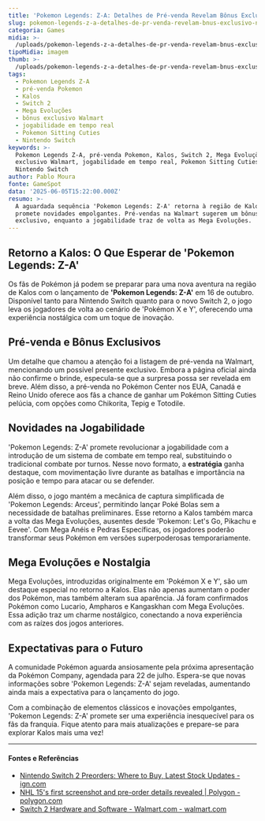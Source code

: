 ```yaml
---
title: 'Pokemon Legends: Z-A: Detalhes de Pré-venda Revelam Bônus Exclusivo na Walmart'
slug: pokemon-legends-z-a-detalhes-de-pr-venda-revelam-bnus-exclusivo-na-walmart
categoria: Games
midia: >-
  /uploads/pokemon-legends-z-a-detalhes-de-pr-venda-revelam-bnus-exclusivo-na-walmart-thumb.jpg
tipoMidia: imagem
thumb: >-
  /uploads/pokemon-legends-z-a-detalhes-de-pr-venda-revelam-bnus-exclusivo-na-walmart-thumb.jpg
tags:
  - Pokemon Legends Z-A
  - pré-venda Pokemon
  - Kalos
  - Switch 2
  - Mega Evoluções
  - bônus exclusivo Walmart
  - jogabilidade em tempo real
  - Pokemon Sitting Cuties
  - Nintendo Switch
keywords: >-
  Pokemon Legends Z-A, pré-venda Pokemon, Kalos, Switch 2, Mega Evoluções, bônus
  exclusivo Walmart, jogabilidade em tempo real, Pokemon Sitting Cuties,
  Nintendo Switch
author: Pablo Moura
fonte: GameSpot
data: '2025-06-05T15:22:00.000Z'
resumo: >-
  A aguardada sequência 'Pokemon Legends: Z-A' retorna à região de Kalos e
  promete novidades empolgantes. Pré-vendas na Walmart sugerem um bônus
  exclusivo, enquanto a jogabilidade traz de volta as Mega Evoluções.
---
```


## Retorno a Kalos: O Que Esperar de 'Pokemon Legends: Z-A'

Os fãs de Pokémon já podem se preparar para uma nova aventura na região de Kalos com o lançamento de **'Pokemon Legends: Z-A'** em 16 de outubro. Disponível tanto para Nintendo Switch quanto para o novo Switch 2, o jogo leva os jogadores de volta ao cenário de 'Pokémon X e Y', oferecendo uma experiência nostálgica com um toque de inovação.

## Pré-venda e Bônus Exclusivos

Um detalhe que chamou a atenção foi a listagem de pré-venda na Walmart, mencionando um possível presente exclusivo. Embora a página oficial ainda não confirme o brinde, especula-se que a surpresa possa ser revelada em breve. Além disso, a pré-venda no Pokémon Center nos EUA, Canadá e Reino Unido oferece aos fãs a chance de ganhar um Pokémon Sitting Cuties pelúcia, com opções como Chikorita, Tepig e Totodile.

## Novidades na Jogabilidade

'Pokemon Legends: Z-A' promete revolucionar a jogabilidade com a introdução de um sistema de combate em tempo real, substituindo o tradicional combate por turnos. Nesse novo formato, a **estratégia** ganha destaque, com movimentação livre durante as batalhas e importância na posição e tempo para atacar ou se defender.

Além disso, o jogo mantém a mecânica de captura simplificada de 'Pokemon Legends: Arceus', permitindo lançar Poké Bolas sem a necessidade de batalhas preliminares. Esse retorno a Kalos também marca a volta das Mega Evoluções, ausentes desde 'Pokemon: Let's Go, Pikachu e Eevee'. Com Mega Anéis e Pedras Específicas, os jogadores poderão transformar seus Pokémon em versões superpoderosas temporariamente.

## Mega Evoluções e Nostalgia

Mega Evoluções, introduzidas originalmente em 'Pokémon X e Y', são um destaque especial no retorno a Kalos. Elas não apenas aumentam o poder dos Pokémon, mas também alteram sua aparência. Já foram confirmados Pokémon como Lucario, Ampharos e Kangaskhan com Mega Evoluções. Essa adição traz um charme nostálgico, conectando a nova experiência com as raízes dos jogos anteriores.

## Expectativas para o Futuro

A comunidade Pokémon aguarda ansiosamente pela próxima apresentação da Pokémon Company, agendada para 22 de julho. Espera-se que novas informações sobre 'Pokemon Legends: Z-A' sejam reveladas, aumentando ainda mais a expectativa para o lançamento do jogo.

Com a combinação de elementos clássicos e inovações empolgantes, 'Pokemon Legends: Z-A' promete ser uma experiência inesquecível para os fãs da franquia. Fique atento para mais atualizações e prepare-se para explorar Kalos mais uma vez!



---

#### Fontes e Referências

- [Nintendo Switch 2 Preorders: Where to Buy, Latest Stock Updates - ign.com](https://www.ign.com/articles/nintendo-switch-2-preorder-guide)
- [NHL 15's first screenshot and pre-order details revealed | Polygon - polygon.com](https://www.polygon.com/2014/6/2/5773644/nhl-15-screenshot-pre-order)
- [Switch 2 Hardware and Software - Walmart.com - walmart.com](https://www.walmart.com/shop/switch2)
